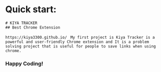 # Quick start:

```
# KIYA TRACKER
## Best Chrome Extension
````
```https://kiya3300.github.io/```
``` My first project is Kiya Tracker is a powerful and user-friendly Chrome extension and It is a problem solving project that is useful for people to save links when using chrome.```

### Happy Coding!
